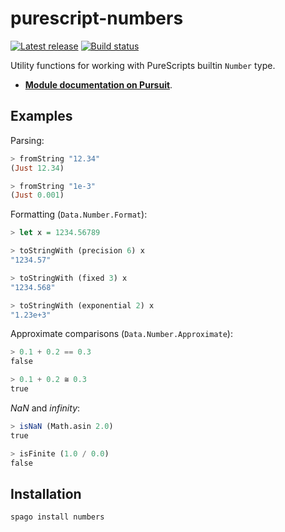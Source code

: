 # purescript-numbers
[![Latest release](http://img.shields.io/github/release/sharkdp/purescript-numbers.svg)](https://github.com/sharkdp/purescript-numbers/releases)
[![Build status](https://github.com/purescript/purescript-numbers/workflows/CI/badge.svg?branch=master)](https://github.com/purescript/purescript-numbers/actions?query=workflow%3ACI+branch%3Amaster)

Utility functions for working with PureScripts builtin `Number` type.

* [**Module documentation on Pursuit**](http://pursuit.purescript.org/packages/purescript-numbers).

## Examples

Parsing:
``` purs
> fromString "12.34"
(Just 12.34)

> fromString "1e-3"
(Just 0.001)
```

Formatting (`Data.Number.Format`):
``` purs
> let x = 1234.56789

> toStringWith (precision 6) x
"1234.57"

> toStringWith (fixed 3) x
"1234.568"

> toStringWith (exponential 2) x
"1.23e+3"
```

Approximate comparisons (`Data.Number.Approximate`):
``` purs
> 0.1 + 0.2 == 0.3
false

> 0.1 + 0.2 ≅ 0.3
true
```

*NaN* and *infinity*:
``` purs
> isNaN (Math.asin 2.0)
true

> isFinite (1.0 / 0.0)
false
```

## Installation

```
spago install numbers
```


